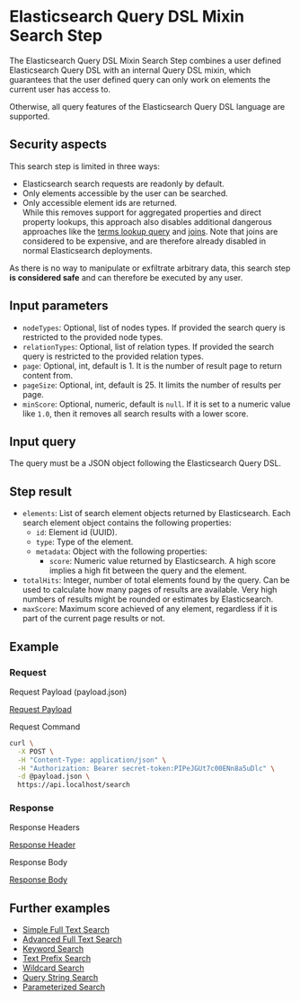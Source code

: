 # Elasticsearch Query DSL Mixin Search Step

The Elasticsearch Query DSL Mixin Search Step combines a user defined Elasticsearch Query DSL with an internal Query DSL
mixin, which guarantees that the user defined query can only work on elements the current user has access to.

Otherwise, all query features of the Elasticsearch Query DSL language are supported.

## Security aspects

This search step is limited in three ways:

- Elasticsearch search requests are readonly by default.
- Only elements accessible by the user can be searched.
- Only accessible element ids are returned.  
  While this removes support for aggregated properties and direct property lookups, this approach also disables
  additional dangerous approaches like the [terms lookup query](https://www.elastic.co/docs/reference/query-languages/query-dsl/query-dsl-terms-query#query-dsl-terms-lookup)
  and [joins](https://www.elastic.co/docs/reference/query-languages/query-dsl/joining-queries). Note that joins are
  considered to be expensive, and are therefore already disabled in normal Elasticsearch deployments.

As there is no way to manipulate or exfiltrate arbitrary data, this search step **is considered safe** and can therefore
be executed by any user.

## Input parameters

- `nodeTypes`: Optional, list of nodes types. If provided the search query is restricted to the provided node types.
- `relationTypes`: Optional, list of relation types. If provided the search query is restricted to the provided relation
  types.
- `page`: Optional, int, default is 1. It is the number of result page to return content from.
- `pageSize`: Optional, int, default is 25. It limits the number of results per page.
- `minScore`: Optional, numeric, default is `null`. If it is set to a numeric value like `1.0`, then it removes all
  search results with a lower score.

## Input query

The query must be a JSON object following the Elasticsearch Query DSL.

## Step result

- `elements`: List of search element objects returned by Elasticsearch. Each search element object contains the
  following properties:
  - `id`: Element id (UUID).
  - `type`: Type of the element.
  - `metadata`: Object with the following properties:
    - `score`: Numeric value returned by Elasticsearch. A high score implies a high fit between the query and the
      element.
- `totalHits`: Integer, number of total elements found by the query. Can be used to calculate how many pages of
  results are available. Very high numbers of results might be rounded or estimates by Elasticsearch.
- `maxScore`: Maximum score achieved of any element, regardless if it is part of the current page results or not.

## Example

### Request

<div class="code-title">Request Payload (payload.json)</div>

[Request Payload](../example/elasticsearch-query-dsl-mixin/simple-full-text-search/request-payload.json ':include :type=code')

<div class="code-title">Request Command</div>

```bash
curl \
  -X POST \
  -H "Content-Type: application/json" \
  -H "Authorization: Bearer secret-token:PIPeJGUt7c00ENn8a5uDlc" \
  -d @payload.json \
  https://api.localhost/search
```

### Response

<div class="code-title auto-refresh">Response Headers</div>

[Response Header](../example/elasticsearch-query-dsl-mixin/simple-full-text-search/response-header.txt ':include :type=code')

<div class="code-title auto-refresh">Response Body</div>

[Response Body](../example/elasticsearch-query-dsl-mixin/simple-full-text-search/response-body.json ':include :type=code')

## Further examples

- [Simple Full Text Search](/search/example/elasticsearch-query-dsl-mixin/simple-full-text-search)
- [Advanced Full Text Search](/search/example/elasticsearch-query-dsl-mixin/advanced-full-text-search)
- [Keyword Search](/search/example/elasticsearch-query-dsl-mixin/keyword-search)
- [Text Prefix Search](/search/example/elasticsearch-query-dsl-mixin/text-prefix-search)
- [Wildcard Search](/search/example/elasticsearch-query-dsl-mixin/wildcard-search)
- [Query String Search](/search/example/elasticsearch-query-dsl-mixin/query-string-search)
- [Parameterized Search](/search/example/elasticsearch-query-dsl-mixin/parameterized-elasticsearch-query-dsl-mixin-search)
